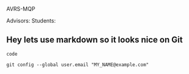 AVRS-MQP

Advisors:
Students:

## Hey lets use markdown so it looks nice on Git

```
code
```

```
git config --global user.email "MY_NAME@example.com"
```
